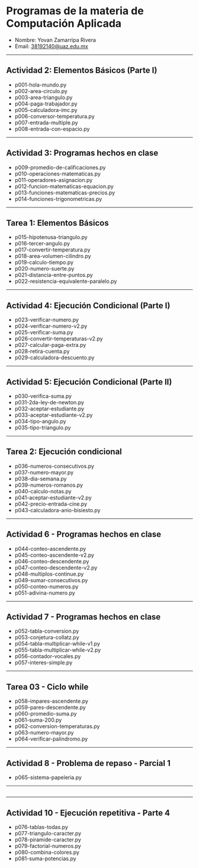 # Programas de la materia de Computación Aplicada

- Nombre: Yovan Zamarripa Rivera  
- Email: 38192140@uaz.edu.mx
---

## Actividad 2: Elementos Básicos (Parte I)
- p001-hola-mundo.py  
- p002-area-circulo.py  
- p003-area-triangulo.py  
- p004-paga-trabajador.py  
- p005-calculadora-imc.py  
- p006-conversor-temperatura.py  
- p007-entrada-multiple.py  
- p008-entrada-con-espacio.py  

---

## Actividad 3: Programas hechos en clase
- p009-promedio-de-calificaciones.py  
- p010-operaciones-matematicas.py  
- p011-operadores-asignacion.py  
- p012-funcion-matematicas-equacion.py  
- p013-funciones-matematicas-precios.py  
- p014-funciones-trigonometricas.py  

---

## Tarea 1: Elementos Básicos
- p015-hipotenusa-triangulo.py  
- p016-tercer-angulo.py  
- p017-convertir-temperatura.py  
- p018-area-volumen-cilindro.py  
- p019-calculo-tiempo.py  
- p020-numero-suerte.py  
- p021-distancia-entre-puntos.py  
- p022-resistencia-equivalente-paralelo.py

---

## Actividad 4: Ejecución Condicional (Parte I)
- p023-verificar-numero.py  
- p024-verificar-numero-v2.py  
- p025-verificar-suma.py  
- p026-convertir-temperaturas-v2.py  
- p027-calcular-paga-extra.py  
- p028-retira-cuenta.py  
- p029-calculadora-descuento.py  

----

## Actividad 5: Ejecución Condicional (Parte II)
- p030-verifica-suma.py  
- p031-2da-ley-de-newton.py  
- p032-aceptar-estudiante.py  
- p033-aceptar-estudiante-v2.py  
- p034-tipo-angulo.py  
- p035-tipo-triangulo.py  

---

## Tarea 2: Ejecución condicional
- p036-numeros-consecutivos.py  
- p037-numero-mayor.py  
- p038-dia-semana.py  
- p039-numeros-romanos.py  
- p040-calculo-notas.py  
- p041-aceptar-estudiante-v2.py  
- p042-precio-entrada-cine.py  
- p043-calculadora-anio-bisiesto.py  

--- 

## Actividad 6 - Programas hechos en clase
- p044-conteo-ascendente.py
- p045-conteo-ascendente-v2.py
- p046-conteo-descendente.py
- p047-conteo-descendente-v2.py
- p048-multiplos-continue.py
- p049-sumar-consecutivos.py
- p050-conteo-numeros.py
- p051-adivina-numero.py

---

## Actividad 7 - Programas hechos en clase
- p052-tabla-conversion.py
- p053-conjetura-collatz.py
- p054-tabla-multiplicar-while-v1.py
- p055-tabla-multiplicar-while-v2.py
- p056-contador-vocales.py
- p057-interes-simple.py

---

## Tarea 03 - Ciclo while
- p058-impares-ascendente.py
- p059-pares-descendente.py
- p060-promedio-suma.py
- p061-suma-200.py
- p062-conversion-temperaturas.py
- p063-numero-mayor.py
- p064-verificar-palindromo.py

---

## Actividad 8 - Problema de repaso - Parcial 1
- p065-sistema-papeleria.py
---
## 
---
## Actividad 10 - Ejecución repetitiva - Parte 4
- p076-tablas-todas.py
- p077-triangulo-caracter.py
- p078-piramide-caracter.py
- p079-factorial-numeros.py
- p080-combina-colores.py
- p081-suma-potencias.py